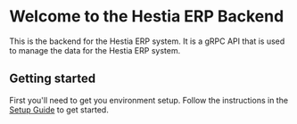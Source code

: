 # Welcome to the Hestia ERP Backend

This is the backend for the Hestia ERP system. It is a gRPC API that is used to manage the data for the Hestia ERP system.

## Getting started
First you'll need to get you environment setup. Follow the instructions in the [Setup Guide](setup.md) to get started.